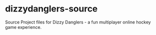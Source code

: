 # dizzydanglers-source
Source Project files for Dizzy Danglers - a fun multiplayer online hockey game experience.
